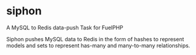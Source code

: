 siphon
======

A MySQL to Redis data-push Task for FuelPHP

Siphon pushes MySQL data to Redis in the form of hashes to represent models and
sets to represent has-many and many-to-many relationships.